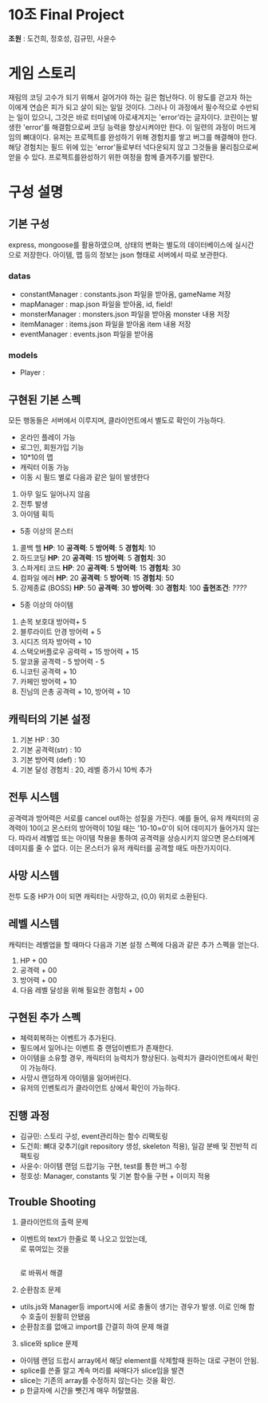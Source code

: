 ﻿# 10조 Final Project

**조원** : 도건희, 정호성, 김규민, 사윤수

# 	게임 스토리

재림의 코딩 고수가 되기 위해서 걸어가야 하는 길은 험난하다. 이 왕도를 걷고자 하는 이에게 연습은 피가 되고 살이 되는 일일 것이다. 그러나 이 과정에서 필수적으로 수반되는 일이 있으니, 그것은 바로 터미널에 아로새겨지는 'error'라는 글자이다. 코린이는 발생한 'error'를 해결함으로써 코딩 능력을 향상시켜야만 한다.
이 일련의 과정이 머드게임의 뼈대이다. 유저는 프로젝트를 완성하기 위해 경험치를 쌓고 버그를 해결해야 한다. 해당 경험치는 필드 위에 있는 'error'들로부터 넉다운되지 않고 그것들을 물리침으로써 얻을 수 있다. 프로젝트를완성하기 위한 여정을 함께 즐겨주기를 발란다.

# 구성 설명

## 기본 구성

express, mongoose를 활용하였으며, 상태의 변화는 별도의 데이터베이스에 실시간으로 저장한다. 아이템, 맵 등의 정보는 json 형태로 서버에서 따로 보관한다. 	
### datas
* constantManager : constants.json 파일을 받아옴, gameName 저장
* mapManager : map.json 파일을 받아옴, id, field!
* monsterManager : monsters.json 파일을 받아옴 monster 내용 저장
* itemManager : items.json 파일을 받아옴 item 내용 저장
* eventManager : events.json 파일을 받아옴

### models
- Player : 

## 구현된 기본 스펙

모든 행동들은 서버에서 이루지며, 클라이언트에서 별도로 확인이 가능하다.

* 온라인 플레이 가능
* 로그인, 회원가입 기능
* 10*10의 맵
* 캐릭터 이동 가능
* 이동 시 필드 별로 다음과 같은 일이 발생한다
1) 아무 일도 일어나지 않음
2) 전투 발생
3) 아이템 획득
* 5종 이상의 몬스터
1) 콜백 헬
  **HP**: 10
   **공격력**: 5
   **방어력**: 5
   **경험치**: 10
2) 하드코딩
  **HP**: 20
   **공격력**: 15
   **방어력**: 5
   **경험치**: 30
3) 스파게티 코드
  **HP**: 20
   **공격력**: 5
   **방어력**: 15
   **경험치**: 30
4) 컴파일 에러
  **HP**: 20
   **공격력**: 5
   **방어력**: 15
   **경험치**: 50
5) 강제종료 (BOSS)
  **HP**: 50
   **공격력**: 30
   **방어력**: 30
   **경험치**: 100
   **출현조건**: *????*

* 5종 이상의 아이템
1) 손목 보호대
방어력+ 5
2) 블루라이트 안경
방어력 + 5
3) 시디즈 의자
방어력 + 10
4) 스택오버플로우
공력력 + 15 방어력 + 15
5) 알코올
공격력 - 5
방어력 - 5
6) 니코틴
공격력 + 10
7) 카페인
방어력 + 10
8) 진님의 은총
공격력 + 10, 방어력 + 10

## 캐릭터의 기본 설정
1) 기본 HP : 30
2) 기본 공격력(str) : 10
3) 기본 방어력 (def) : 10
4) 기본 달성 경험치 : 20, 레벨 증가시 10씩 추가

## 전투 시스템
공격력과 방어력은 서로를 cancel out하는 성질을 가진다. 예를 들어, 유저 캐릭터의 공격력이 10이고 몬스터의 방어력이 10일 때는 '10-10=0'이 되어 데미지가 들어가지 않는다. 따라서 레벨업 또는 아이템 착용을 통하여 공격력을 상승시키지 않으면 몬스터에게 데미지를 줄 수 없다. 이는 몬스터가 유저 캐릭터를 공격할 때도 마찬가지이다. 

## 사망 시스템
전투 도중 HP가 0이 되면 캐릭터는 사망하고, (0,0) 위치로 소환된다.

## 레벨 시스템
캐릭터는 레벨업을 할 때마다 다음과 기본 설정 스펙에 다음과 같은 추가 스펙을 얻는다.
1) HP + 00
2) 공격력 + 00
3) 방어력 + 00
4) 다음 레벨 달성을 위해 필요한 경험치 + 00


## 구현된 추가 스펙
- 체력회복하는 이벤트가 추가된다.
- 필드에서 일어나는 이벤트 중 랜덤이벤트가 존재한다.
- 아이템을 소유할 경우, 캐릭터의 능력치가 향상된다. 능력치가 클라이언트에서 확인이 가능하다.
- 사망시 랜덤하게 아이템을 잃어버린다.
- 유저의 인벤토리가 클라이언트 상에서 확인이 가능하다.

## 진행 과정
- 김규민: 스토리 구성, event관리하는 함수 리팩토링
- 도건희: 뼈대 갖추기(git repository 생성, skeleton 적용), 일감 분배 및 전반적 리팩토링
- 사윤수: 아이템 랜덤 드랍기능 구현, test를 통한 버그 수정
- 정호성: Manager, constants 및 기본 함수들 구현 + 이미지 적용

## Trouble Shooting
1. 클라이언트의 출력 문제
- 이벤트의 text가 한줄로 쭉 나오고 있었는데, <div></div>로 묶여있는 것을 <pre></pre>로 바꿔서 해결
2. 순환참조 문제
- utils.js와 Manager등 import시에 서로 충돌이 생기는 경우가 발생. 이로 인해 함수 호출이 원활히 안됐음
- 순환참조를 없애고 import를 간결히 하여 문제 해결
3. slice와 splice 문제
- 아이템 랜덤 드랍시 array에서 해당 element를 삭제할때 원하는 대로 구현이 안됨.
- splice를 쓴줄 알고 계속 머리를 싸매다가 slice임을 발견
- slice는 기존의 array를 수정하지 않는다는 것을 확인.
- p 한글자에 시간을 뺏긴게 매우 허탈했음.
